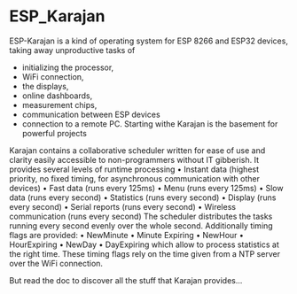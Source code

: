 # ESP_Karajan
ESP-Karajan is a kind of operating system for ESP 8266 and ESP32 devices, taking away unproductive tasks of   
- initializing the processor,
- WiFi connection,
- the displays,
- online dashboards,
- measurement chips,
- communication between ESP devices
- connection to a remote PC.
Starting withe Karajan is the basement for powerful projects

Karajan contains a collaborative scheduler written for ease of use and clarity easily accessible to non-programmers without IT gibberish.
It provides several levels of runtime processing
    • Instant data (highest priority, no fixed timing, for asynchronous communication with other devices)
    • Fast data  (runs every 125ms)
    • Menu        (runs every 125ms)
    • Slow data (runs every second)
    • Statistics   (runs every second) 
    • Display      (runs every second)
    • Serial reports  (runs every second)
    • Wireless communication  (runs every second)
The scheduler distributes the tasks running every second evenly over the whole second.
Additionally timing flags are provided:
    • NewMinute
    • Minute Expiring
    • NewHour
    • HourExpiring
    • NewDay
    • DayExpiring
which allow to process statistics at the right time.
These timing flags rely on the time given from a NTP server over the WiFi connection.

But read the doc to discover all the stuff that Karajan provides...
